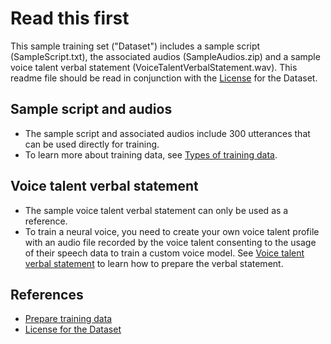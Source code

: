 # Read this first

This sample training set ("Dataset") includes a sample script (SampleScript.txt), the associated audios (SampleAudios.zip) and a sample voice talent verbal statement (VoiceTalentVerbalStatement.wav). This readme file should be read in conjunction with the [License](License-MustRead.md) for the Dataset. 

## Sample script and audios

* The sample script and associated audios include 300 utterances that can be used directly for training.
* To learn more about training data, see [Types of training data](https://learn.microsoft.com/azure/cognitive-services/speech-service/how-to-custom-voice-prepare-data#types-of-training-data).

## Voice talent verbal statement

* The sample voice talent verbal statement can only be used as a reference. 
* To train a neural voice, you need to create your own voice talent profile with an audio file recorded by the voice talent consenting to the usage of their speech data to train a custom voice model. See [Voice talent verbal statement](https://learn.microsoft.com/azure/cognitive-services/speech-service/how-to-custom-voice-prepare-data#voice-talent-verbal-statement) to learn how to prepare the verbal statement. 

## References

* [Prepare training data](https://learn.microsoft.com/azure/cognitive-services/speech-service/how-to-custom-voice-prepare-data)
* [License for the Dataset](License-MustRead.md)
  

